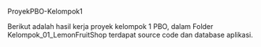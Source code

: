 ProyekPBO-Kelompok1

Berikut adalah hasil kerja proyek kelompok 1 PBO, dalam Folder Kelompok_01_LemonFruitShop terdapat source code dan database aplikasi.
